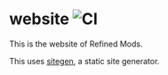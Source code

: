 # website ![CI](https://github.com/refinedmods/website/workflows/CI/badge.svg)

This is the website of Refined Mods.

This uses [sitegen](https://github.com/refinedmods/sitegen), a static site generator.
